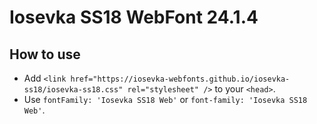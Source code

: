 # Iosevka SS18 WebFont 24.1.4

## How to use

- Add `<link href="https://iosevka-webfonts.github.io/iosevka-ss18/iosevka-ss18.css" rel="stylesheet" />` to your `<head>`.
- Use `fontFamily: 'Iosevka SS18 Web'` or `font-family: 'Iosevka SS18 Web'`.
